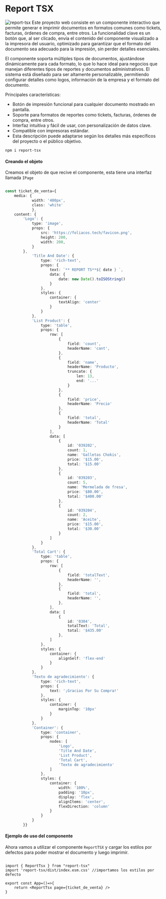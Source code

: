 # Report TSX

![report-tsx](https://cogynngpmmcgfxiimtnc.supabase.co/storage/v1/object/public/images/portafolio/report-tsx.png?t=2024-10-21T14%3A20%3A25.634Z)
Este proyecto web consiste en un componente interactivo que permite generar e imprimir documentos en formatos comunes como tickets, facturas, órdenes de compra, entre otros. La funcionalidad clave es un botón que, al ser clicado, envía el contenido del componente visualizado a la impresora del usuario, optimizado para garantizar que el formato del documento sea adecuado para la impresión, sin perder detalles esenciales.


El componente soporta múltiples tipos de documentos, ajustándose dinámicamente para cada formato, lo que lo hace ideal para negocios que manejan diferentes tipos de reportes y documentos administrativos. El sistema está diseñado para ser altamente personalizable, permitiendo configurar detalles como logos, información de la empresa y el formato del documento.


Principales características:
  * Botón de impresión funcional para cualquier documento mostrado en pantalla.
  * Soporte para formatos de reportes como tickets, facturas, órdenes de compra, entre otros.
  * Interfaz intuitiva y fácil de usar, con personalización de datos clave.
  * Compatible con impresoras estándar.
  * Esta descripción puede adaptarse según los detalles más específicos del proyecto o el público objetivo.

```batch
npm i report-tsx
```



#### Creando el objeto
Creamos el objeto de que recive el componente, esta tiene una interfaz llamada `IPage`

```ts

const ticket_de_venta={
    media: {
            width: '400px',
            class: 'white'
            },
    content: {
        'Logo': {
            type: 'image',
            props: {
                src: 'https://foliacos.tech/favicon.png',
                height: 200,
                width: 200,
            }
        },
            'Title And Date': {
                type: 'rich-text',
                props: {
                    text: `** REPORT TS**${ date } `,
                    data: {
                        date: new Date().toISOString()
                    }
                },
                styles: {
                    container: {
                        textAlign: 'center'
                    }
                }
            },
            'List Product': {
                type: 'table',
                props: {
                    row: [
                        {
                            field: 'count',
                            headerName: 'cant',
                        },
                        {
                            field: 'name',
                            headerName: 'Producto',
                            truncate: {
                                len: 13,
                                end: '...'
                            }
                        },
                        {
                            field: 'price',
                            headerName: 'Precio'
                        },
                        {
                            field: 'total',
                            headerName: 'Total'
                        }
                    ],
                    data: [
                        {
                            id: '039202',
                            count: 1,
                            name: 'Galletas Chokis',
                            price: '$15.00',
                            total: '$15.00'
                        },
                        {
                            id: '039203',
                            count: 5,
                            name: 'Mermelada de fresa',
                            price: '$80.00',
                            total: '$400.00'
                        },
                        {
                            id: '039204',
                            count: 2,
                            name: 'Aceite',
                            price: '$15.00',
                            total: '$30.00'
                        }
                    ]
                }
            },
            'Total Cart': {
                type: 'table',
                props: {
                    row: [
                        {
                            field: 'totalText',
                            headerName: '',
                        },
                        {
                            field: 'total',
                            headerName: '',
                        },
                    ],
                    data: [
                        {
                            id: '0304',
                            totalText: 'Total',
                            total: '$435.00'
                        },
                    ]
                },
                styles: {
                    container: {
                        alignSelf: 'flex-end'
                    }
                }
            },
            'Texto de agradecimiento': {
                type: 'rich-text',
                props: {
                    text: '¡Gracias Por Su Compra!'
                },
                styles: {
                    container: {
                        marginTop: '10px'
                    }
                }
            },
            'Container': {
                type: 'container',
                props: {
                    nodes: [
                        'Logo',
                        'Title And Date',
                        'List Product',
                        'Total Cart',
                        'Texto de agradecimiento'
                    ]
                },
                styles: {
                    container: {
                        width: '100%',
                        padding: '10px',
                        display: 'flex',
                        alignItems: 'center',
                        flexDirection: 'column'
                    }
                }
            }
        }}
```


#### Ejemplo de uso del componente
Ahora vamos a utilizar el componente `ReportTSX` y cargar los estilos por defectos para poder mostrar el documento y luego imprimir.

```tsx

import { ReportTsx } from "report-tsx"
import 'report-tsx/dist/index.esm.css' //importamos los estilos por defecto

export const App=()=>{
    return <ReportTsx page={ticket_de_venta} />
}

```